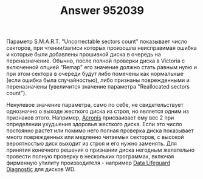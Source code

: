 ﻿---
title: "Answer 952039"
se.owner.user_id: 240512
se.owner.display_name: "MSDN.WhiteKnight"
se.owner.link: "https://ru.stackoverflow.com/users/240512/msdn-whiteknight"
se.answer_id: 952039
se.question_id: 951804
se.post_type: answer
se.score: 0
se.is_accepted: False
---
<p>Параметр S.M.A.R.T. "Uncorrectable sectors count" показывает число секторов, при чтении/записи которых произошла неисправимая ошибка и которые были добавлены прошивкой диска в очередь на переназначение. Обычно, после полной проверки диска в Victoria с включенной опцией "Remap" его значение должно стать равным нулю и при этом сектора в очереди будут либо помечены как нормальные (если ошибка была случайностью), либо признаны поврежденными и переназначены (увеличится значение параметра "Reallocated sectors count"). </p>

<p>Ненулевое значение параметра, само по себе, не свидетельствует однозначно о выходе жесткого диска из строя, но является одним из признаков этого. Например, <a href="https://kb.acronis.com/content/9264" rel="nofollow noreferrer">Acronis</a> присваивает ему вес 2 при определении ухудшения здоровья жесткого диска. Если это число постоянно растет или помимо него полная проверка диска показывает много поврежденных или медленно читаемых секторов, с высокой вероятностью диск выходит из строя и его нужно заменять. Для принятия конечного решения о признании диска негодным желательно провести полную проверку в нескольких программах, включая фирменную утилиту производителя - например <a href="https://support.wdc.com/downloads.aspx?p=3" rel="nofollow noreferrer">Data Lifeguard Diagnostic</a> для дисков WD.</p>
